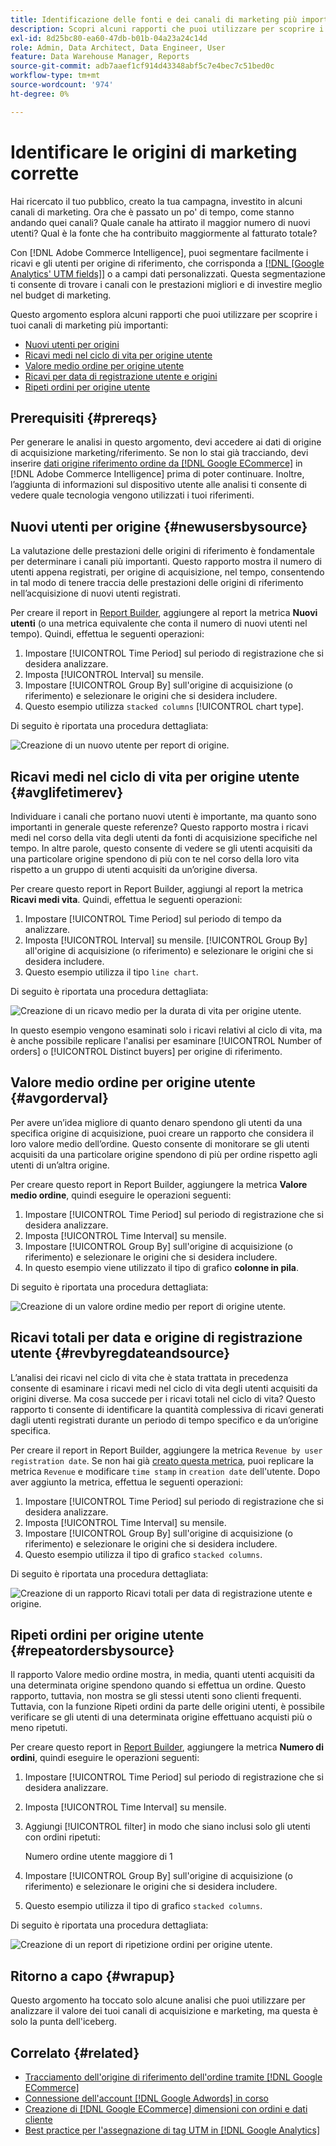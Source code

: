 ```yaml
---
title: Identificazione delle fonti e dei canali di marketing più importanti
description: Scopri alcuni rapporti che puoi utilizzare per scoprire i canali di marketing più importanti.
exl-id: 8d25bc80-ea60-47db-b01b-04a23a24c14d
role: Admin, Data Architect, Data Engineer, User
feature: Data Warehouse Manager, Reports
source-git-commit: adb7aaef1cf914d43348abf5c7e4bec7c51bed0c
workflow-type: tm+mt
source-wordcount: '974'
ht-degree: 0%

---
```


# Identificare le origini di marketing corrette

Hai ricercato il tuo pubblico, creato la tua campagna, investito in alcuni canali di marketing. Ora che è passato un po&#39; di tempo, come stanno andando quei canali? Quale canale ha attirato il maggior numero di nuovi utenti? Qual è la fonte che ha contribuito maggiormente al fatturato totale?

Con [!DNL Adobe Commerce Intelligence], puoi segmentare facilmente i ricavi e gli utenti per origine di riferimento, che corrisponda a [[!DNL [Google Analytics' UTM fields]]](https://support.google.com/analytics/answer/1191184?hl=en) o a campi dati personalizzati. Questa segmentazione ti consente di trovare i canali con le prestazioni migliori e di investire meglio nel budget di marketing.

Questo argomento esplora alcuni rapporti che puoi utilizzare per scoprire i tuoi canali di marketing più importanti:

* [Nuovi utenti per origini](#newusersbysource)
* [Ricavi medi nel ciclo di vita per origine utente](#avglifetimerev)
* [Valore medio ordine per origine utente](#avgorderval)
* [Ricavi per data di registrazione utente e origini](#revbyregdateandsource)
* [Ripeti ordini per origine utente](#repeatordersbysource)

## Prerequisiti {#prereqs}

Per generare le analisi in questo argomento, devi accedere ai dati di origine di acquisizione marketing/riferimento. Se non lo stai già tracciando, devi inserire [dati origine riferimento ordine da [!DNL Google ECommerce]](../importing-data/integrations/google-ecommerce.md) in [!DNL Adobe Commerce Intelligence] prima di poter continuare. Inoltre, l’aggiunta di informazioni sul dispositivo utente alle analisi ti consente di vedere quale tecnologia vengono utilizzati i tuoi riferimenti.

## Nuovi utenti per origine {#newusersbysource}

La valutazione delle prestazioni delle origini di riferimento è fondamentale per determinare i canali più importanti. Questo rapporto mostra il numero di utenti appena registrati, per origine di acquisizione, nel tempo, consentendo in tal modo di tenere traccia delle prestazioni delle origini di riferimento nell’acquisizione di nuovi utenti registrati.

Per creare il report in [Report Builder](../../tutorials/using-visual-report-builder.md), aggiungere al report la metrica **Nuovi utenti** (o una metrica equivalente che conta il numero di nuovi utenti nel tempo). Quindi, effettua le seguenti operazioni:

1. Impostare [!UICONTROL Time Period] sul periodo di registrazione che si desidera analizzare.
1. Imposta [!UICONTROL Interval] su mensile.
1. Impostare [!UICONTROL Group By] sull&#39;origine di acquisizione (o riferimento) e selezionare le origini che si desidera includere.
1. Questo esempio utilizza `stacked columns` [!UICONTROL chart type].

Di seguito è riportata una procedura dettagliata:

![Creazione di un nuovo utente per report di origine.](../../assets/New_Users_by_source.gif)

## Ricavi medi nel ciclo di vita per origine utente {#avglifetimerev}

Individuare i canali che portano nuovi utenti è importante, ma quanto sono importanti in generale queste referenze? Questo rapporto mostra i ricavi medi nel corso della vita degli utenti da fonti di acquisizione specifiche nel tempo. In altre parole, questo consente di vedere se gli utenti acquisiti da una particolare origine spendono di più con te nel corso della loro vita rispetto a un gruppo di utenti acquisiti da un’origine diversa.

Per creare questo report in Report Builder, aggiungi al report la metrica **Ricavi medi vita**. Quindi, effettua le seguenti operazioni:

1. Impostare [!UICONTROL Time Period] sul periodo di tempo da analizzare.
1. Imposta [!UICONTROL Interval] su mensile.
   [!UICONTROL Group By] all&#39;origine di acquisizione (o riferimento) e selezionare le origini che si desidera includere.
1. Questo esempio utilizza il tipo `line chart`.

Di seguito è riportata una procedura dettagliata:

![Creazione di un ricavo medio per la durata di vita per origine utente](../../assets/Lifetime_revenue_by_user_source.gif).

In questo esempio vengono esaminati solo i ricavi relativi al ciclo di vita, ma è anche possibile replicare l&#39;analisi per esaminare [!UICONTROL Number of orders] o [!UICONTROL Distinct buyers] per origine di riferimento.

## Valore medio ordine per origine utente {#avgorderval}

Per avere un’idea migliore di quanto denaro spendono gli utenti da una specifica origine di acquisizione, puoi creare un rapporto che considera il loro valore medio dell’ordine. Questo consente di monitorare se gli utenti acquisiti da una particolare origine spendono di più per ordine rispetto agli utenti di un’altra origine.

Per creare questo report in Report Builder, aggiungere la metrica **Valore medio ordine**, quindi eseguire le operazioni seguenti:

1. Impostare [!UICONTROL Time Period] sul periodo di registrazione che si desidera analizzare.
1. Imposta [!UICONTROL Time Interval] su mensile.
1. Impostare [!UICONTROL Group By] sull&#39;origine di acquisizione (o riferimento) e selezionare le origini che si desidera includere.
1. In questo esempio viene utilizzato il tipo di grafico **colonne in pila**.

Di seguito è riportata una procedura dettagliata:

![Creazione di un valore ordine medio per report di origine utente.](../../assets/Average_order_value_by_source.gif)

## Ricavi totali per data e origine di registrazione utente {#revbyregdateandsource}

L’analisi dei ricavi nel ciclo di vita che è stata trattata in precedenza consente di esaminare i ricavi medi nel ciclo di vita degli utenti acquisiti da origini diverse. Ma cosa succede per i ricavi totali nel ciclo di vita? Questo rapporto ti consente di identificare la quantità complessiva di ricavi generati dagli utenti registrati durante un periodo di tempo specifico e da un’origine specifica.

Per creare il report in Report Builder, aggiungere la metrica `Revenue by user registration date`. Se non hai già [creato questa metrica](../../data-user/reports/ess-manage-data-metrics.md), puoi replicare la metrica `Revenue` e modificare `time stamp` in `creation date` dell&#39;utente. Dopo aver aggiunto la metrica, effettua le seguenti operazioni:

1. Impostare [!UICONTROL Time Period] sul periodo di registrazione che si desidera analizzare.
1. Imposta [!UICONTROL Time Interval] su mensile.
1. Impostare [!UICONTROL Group By] sull&#39;origine di acquisizione (o riferimento) e selezionare le origini che si desidera includere.
1. Questo esempio utilizza il tipo di grafico `stacked columns`.

Di seguito è riportata una procedura dettagliata:

![Creazione di un rapporto Ricavi totali per data di registrazione utente e origine.](../../assets/Revenue_by_user_registration_date_and_source.gif)

## Ripeti ordini per origine utente {#repeatordersbysource}

Il rapporto Valore medio ordine mostra, in media, quanti utenti acquisiti da una determinata origine spendono quando si effettua un ordine. Questo rapporto, tuttavia, non mostra se gli stessi utenti sono clienti frequenti. Tuttavia, con la funzione Ripeti ordini da parte delle origini utenti, è possibile verificare se gli utenti di una determinata origine effettuano acquisti più o meno ripetuti.

Per creare questo report in [Report Builder](../../tutorials/using-visual-report-builder.md), aggiungere la metrica **Numero di ordini**, quindi eseguire le operazioni seguenti:

1. Impostare [!UICONTROL Time Period] sul periodo di registrazione che si desidera analizzare.
1. Imposta [!UICONTROL Time Interval] su mensile.
1. Aggiungi [!UICONTROL filter] in modo che siano inclusi solo gli utenti con ordini ripetuti:

   Numero ordine utente maggiore di 1

1. Impostare [!UICONTROL Group By] sull&#39;origine di acquisizione (o riferimento) e selezionare le origini che si desidera includere.
1. Questo esempio utilizza il tipo di grafico `stacked columns`.

Di seguito è riportata una procedura dettagliata:

![Creazione di un report di ripetizione ordini per origine utente.](../../assets/Repeat_orders_by_user_source.gif)


## Ritorno a capo {#wrapup}

Questo argomento ha toccato solo alcune analisi che puoi utilizzare per analizzare il valore dei tuoi canali di acquisizione e marketing, ma questa è solo la punta dell&#39;iceberg.

## Correlato {#related}

* [Tracciamento dell&#39;origine di riferimento dell&#39;ordine tramite  [!DNL Google ECommerce]](../importing-data/integrations/google-ecommerce.md)
* [Connessione dell&#39;account  [!DNL Google Adwords]  in corso](../importing-data/integrations/google-adwords.md)
* [Creazione di  [!DNL Google ECommerce] dimensioni con ordini e dati cliente](../data-warehouse-mgr/bldg-google-ecomm-dim.md)
* [Best practice per l&#39;assegnazione di tag UTM in [!DNL Google Analytics]](../../best-practices/utm-tagging-google.md)
